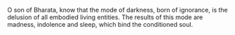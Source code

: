 O son of Bharata, know that the mode of darkness, born of ignorance, is the delusion of all embodied living entities. The results of this mode are madness, indolence and sleep, which bind the conditioned soul.